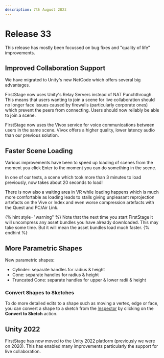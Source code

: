 ```yaml
---
description: 7th August 2023
---
```


# Release 33

This release has mostly been focussed on bug fixes and "quality of life" improvements.

## Improved Collaboration Support

We have migrated to Unity's new NetCode which offers several big advantages.

FirstStage now uses Unity's Relay Servers instead of NAT Punchthrough. This means that users wanting to join a scene for live collaboration should no longer face issues caused by firewalls (particularly corporate ones) which prevent the peers from connecting. Users should now reliably be able to join a scene.

FirstStage now uses the Vivox service for voice communications between users in the same scene. Vivox offers a higher quality, lower latency audio than our previous solution.

## Faster Scene Loading

Various improvements have been to speed up loading of scenes from the moment you click Enter to the moment you can do something in the scene.&#x20;

In one of our tests, a scene which took more than 3 minutes to load previously, now takes about 20 seconds to load!

There is now also a waiting area in VR while loading happens which is much more comfortable as loading leads to stalls giving unpleasant reprojection artefacts on the Vive or Index and even worse compression artefacts with the Quest and PC/Air Link.

{% hint style="warning" %}
Note that the next time you start FirstStage it will uncompress any asset bundles you have already downloaded. This may take some time. But it will mean the asset bundles load much faster.
{% endhint %}

## More Parametric Shapes

New parametric shapes:

* Cylinder: separate handles for radius & height
* Cone: separate handles for radius & height
* Truncated Cone: separate handles for upper & lower radii & height

### Convert Shapes to Sketches

To do more detailed edits to a shape such as moving a vertex, edge or face, you can convert a shape to a sketch from the [Inspector](../basics/working-with-things/inspector.md) by clicking on the **Convert to Sketch** action.

## Unity 2022

FirstStage has now moved to the Unity 2022 platform (previously we were on 2020). This has enabled many improvements particularly the support for live collaboration.
